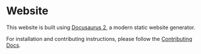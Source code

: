 # Website

This website is built using [Docusaurus 2](https://v2.docusaurus.io/), a modern static website generator.

For installation and contributing instructions, please follow the [Contributing Docs](https://blakeblackshear.github.io/frigate/contributing).
